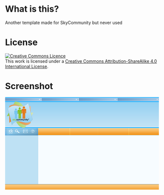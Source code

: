 # What is this?
Another template made for SkyCommunity but never used

# License
<a rel="license" href="http://creativecommons.org/licenses/by-sa/4.0/"><img alt="Creative Commons Licence" style="border-width:0" src="https://i.creativecommons.org/l/by-sa/4.0/88x31.png" /></a><br />This work is licensed under a <a rel="license" href="http://creativecommons.org/licenses/by-sa/4.0/">Creative Commons Attribution-ShareAlike 4.0 International License</a>.

# Screenshot
![This how looks the template](https://raw.githubusercontent.com/SkyCommunity/colorfull-dropdowns-template/master/screenshots/SCDS.jpg.png "")

